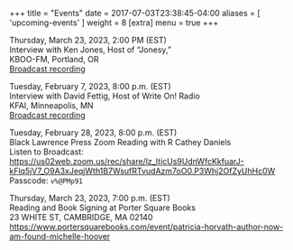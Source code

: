 +++
title = "Events"
date = 2017-07-03T23:38:45-04:00
aliases = [ 'upcoming-events' ]
weight = 8
[extra]
  menu = true
+++

Thursday, March 23, 2023, 2:00 PM (EST)  
Interview with Ken Jones, Host of “Jonesy,”  
KBOO-FM, Portland, OR  
[Broadcast recording](https://kboo.org/media/115008-patricia-horvath-author-now-am-found)

Tuesday, February 7, 2023, 8:00 p.m. (EST)  
Interview with David Fettig, Host of Write On! Radio  
KFAI, Minneapolis, MN  
[Broadcast recording](https://www.kfai.org/player/?episode_id=42553)

Tuesday, February 28, 2023, 8:00 p.m. (EST)  
Black Lawrence Press Zoom Reading with R Cathey Daniels  
Listen to Broadcast:  
<https://us02web.zoom.us/rec/share/lz_ltjcUs9UdnWfcKkfuarJ-kFlq5jV7_O9A3xJeqjWth1B7WsufRTvudAzm7oO0.P3Whj2OfZyUhHc0W>  
Passcode: `v%@PMp91`

Thursday, March 23, 2023, 7:00 p.m. (EST)  
Reading and Book Signing at Porter Square Books  
23 WHITE ST, CAMBRIDGE, MA 02140  
<https://www.portersquarebooks.com/event/patricia-horvath-author-now-am-found-michelle-hoover>
